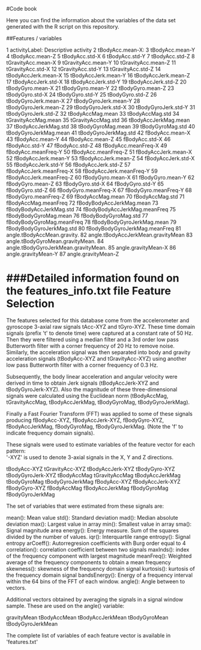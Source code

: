 #Code book

Here you can find the information about the variables of the data set generated with the R script on this repository.


##Features / variables

1	activityLabel: Descriptive activity
2	tBodyAcc.mean-X: 
3	tBodyAcc.mean-Y
4	tBodyAcc.mean-Z
5	tBodyAcc.std-X
6	tBodyAcc.std-Y
7	tBodyAcc.std-Z
8	tGravityAcc.mean-X
9	tGravityAcc.mean-Y
10	tGravityAcc.mean-Z
11	tGravityAcc.std-X
12	tGravityAcc.std-Y
13	tGravityAcc.std-Z
14	tBodyAccJerk.mean-X
15	tBodyAccJerk.mean-Y
16	tBodyAccJerk.mean-Z
17	tBodyAccJerk.std-X
18	tBodyAccJerk.std-Y
19	tBodyAccJerk.std-Z
20	tBodyGyro.mean-X
21	tBodyGyro.mean-Y
22	tBodyGyro.mean-Z
23	tBodyGyro.std-X
24	tBodyGyro.std-Y
25	tBodyGyro.std-Z
26	tBodyGyroJerk.mean-X
27	tBodyGyroJerk.mean-Y
28	tBodyGyroJerk.mean-Z
29	tBodyGyroJerk.std-X
30	tBodyGyroJerk.std-Y
31	tBodyGyroJerk.std-Z
32	tBodyAccMag.mean
33	tBodyAccMag.std
34	tGravityAccMag.mean
35	tGravityAccMag.std
36	tBodyAccJerkMag.mean
37	tBodyAccJerkMag.std
38	tBodyGyroMag.mean
39	tBodyGyroMag.std
40	tBodyGyroJerkMag.mean
41	tBodyGyroJerkMag.std
42	fBodyAcc.mean-X
43	fBodyAcc.mean-Y
44	fBodyAcc.mean-Z
45	fBodyAcc.std-X
46	fBodyAcc.std-Y
47	fBodyAcc.std-Z
48	fBodyAcc.meanFreq-X
49	fBodyAcc.meanFreq-Y
50	fBodyAcc.meanFreq-Z
51	fBodyAccJerk.mean-X
52	fBodyAccJerk.mean-Y
53	fBodyAccJerk.mean-Z
54	fBodyAccJerk.std-X
55	fBodyAccJerk.std-Y
56	fBodyAccJerk.std-Z
57	fBodyAccJerk.meanFreq-X
58	fBodyAccJerk.meanFreq-Y
59	fBodyAccJerk.meanFreq-Z
60	fBodyGyro.mean-X
61	fBodyGyro.mean-Y
62	fBodyGyro.mean-Z
63	fBodyGyro.std-X
64	fBodyGyro.std-Y
65	fBodyGyro.std-Z
66	fBodyGyro.meanFreq-X
67	fBodyGyro.meanFreq-Y
68	fBodyGyro.meanFreq-Z
69	fBodyAccMag.mean
70	fBodyAccMag.std
71	fBodyAccMag.meanFreq
72	fBodyBodyAccJerkMag.mean
73	fBodyBodyAccJerkMag.std
74	fBodyBodyAccJerkMag.meanFreq
75	fBodyBodyGyroMag.mean
76	fBodyBodyGyroMag.std
77	fBodyBodyGyroMag.meanFreq
78	fBodyBodyGyroJerkMag.mean
79	fBodyBodyGyroJerkMag.std
80	fBodyBodyGyroJerkMag.meanFreq
81	angle.tBodyAccMean.gravity.
82	angle.tBodyAccJerkMean.gravityMean
83	angle.tBodyGyroMean.gravityMean.
84	angle.tBodyGyroJerkMean.gravityMean.
85	angle.gravityMean-X
86	angle.gravityMean-Y
87	angle.gravityMean-Z


###Detailed information found on the features_info.txt file
Feature Selection 
=================

The features selected for this database come from the accelerometer and gyroscope 3-axial raw signals tAcc-XYZ and tGyro-XYZ. These time domain signals (prefix 't' to denote time) were captured at a constant rate of 50 Hz. Then they were filtered using a median filter and a 3rd order low pass Butterworth filter with a corner frequency of 20 Hz to remove noise. Similarly, the acceleration signal was then separated into body and gravity acceleration signals (tBodyAcc-XYZ and tGravityAcc-XYZ) using another low pass Butterworth filter with a corner frequency of 0.3 Hz. 

Subsequently, the body linear acceleration and angular velocity were derived in time to obtain Jerk signals (tBodyAccJerk-XYZ and tBodyGyroJerk-XYZ). Also the magnitude of these three-dimensional signals were calculated using the Euclidean norm (tBodyAccMag, tGravityAccMag, tBodyAccJerkMag, tBodyGyroMag, tBodyGyroJerkMag). 

Finally a Fast Fourier Transform (FFT) was applied to some of these signals producing fBodyAcc-XYZ, fBodyAccJerk-XYZ, fBodyGyro-XYZ, fBodyAccJerkMag, fBodyGyroMag, fBodyGyroJerkMag. (Note the 'f' to indicate frequency domain signals). 

These signals were used to estimate variables of the feature vector for each pattern:  
'-XYZ' is used to denote 3-axial signals in the X, Y and Z directions.

tBodyAcc-XYZ
tGravityAcc-XYZ
tBodyAccJerk-XYZ
tBodyGyro-XYZ
tBodyGyroJerk-XYZ
tBodyAccMag
tGravityAccMag
tBodyAccJerkMag
tBodyGyroMag
tBodyGyroJerkMag
fBodyAcc-XYZ
fBodyAccJerk-XYZ
fBodyGyro-XYZ
fBodyAccMag
fBodyAccJerkMag
fBodyGyroMag
fBodyGyroJerkMag

The set of variables that were estimated from these signals are: 

mean(): Mean value
std(): Standard deviation
mad(): Median absolute deviation 
max(): Largest value in array
min(): Smallest value in array
sma(): Signal magnitude area
energy(): Energy measure. Sum of the squares divided by the number of values. 
iqr(): Interquartile range 
entropy(): Signal entropy
arCoeff(): Autorregresion coefficients with Burg order equal to 4
correlation(): correlation coefficient between two signals
maxInds(): index of the frequency component with largest magnitude
meanFreq(): Weighted average of the frequency components to obtain a mean frequency
skewness(): skewness of the frequency domain signal 
kurtosis(): kurtosis of the frequency domain signal 
bandsEnergy(): Energy of a frequency interval within the 64 bins of the FFT of each window.
angle(): Angle between to vectors.

Additional vectors obtained by averaging the signals in a signal window sample. These are used on the angle() variable:

gravityMean
tBodyAccMean
tBodyAccJerkMean
tBodyGyroMean
tBodyGyroJerkMean

The complete list of variables of each feature vector is available in 'features.txt'
